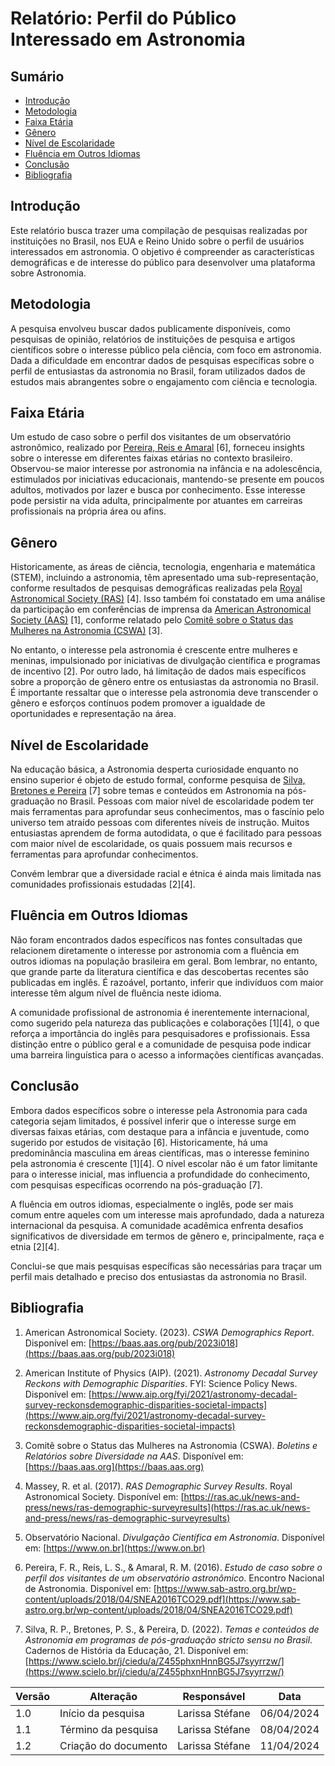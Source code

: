 # Relatório: Perfil do Público Interessado em Astronomia

## Sumário
- [Introdução](#introdução)
- [Metodologia](#metodologia)
- [Faixa Etária](#faixa-etária)
- [Gênero](#gênero)
- [Nível de Escolaridade](#nível-de-escolaridade)
- [Fluência em Outros Idiomas](#fluência-em-outros-idiomas)
- [Conclusão](#conclusão)
- [Bibliografia](#bibliografia)

## Introdução

Este relatório busca trazer uma compilação de pesquisas realizadas por instituições no Brasil, nos EUA e Reino Unido sobre o perfil de usuários interessados em astronomia. O objetivo é compreender as características demográficas e de interesse do público para desenvolver uma plataforma sobre Astronomia.

## Metodologia

A pesquisa envolveu buscar dados publicamente disponíveis, como pesquisas de opinião, relatórios de instituições de pesquisa e artigos científicos sobre o interesse público pela ciência, com foco em astronomia. Dada a dificuldade em encontrar dados de pesquisas específicas sobre o perfil de entusiastas da astronomia no Brasil, foram utilizados dados de estudos mais abrangentes sobre o engajamento com ciência e tecnologia.

## Faixa Etária

Um estudo de caso sobre o perfil dos visitantes de um observatório astronômico, realizado por [Pereira, Reis e Amaral](https://www.sab-astro.org.br/wp-content/uploads/2018/04/SNEA2016TCO29.pdf) [6], forneceu insights sobre o interesse em diferentes faixas etárias no contexto brasileiro. Observou-se maior interesse por astronomia na infância e na adolescência, estimulados por iniciativas educacionais, mantendo-se presente em poucos adultos, motivados por lazer e busca por conhecimento. Esse interesse pode persistir na vida adulta, principalmente por atuantes em carreiras profissionais na própria área ou afins.

## Gênero

Historicamente, as áreas de ciência, tecnologia, engenharia e matemática (STEM), incluindo a astronomia, têm apresentado uma sub-representação, conforme resultados de pesquisas demográficas realizadas pela [Royal Astronomical Society (RAS)](https://ras.ac.uk/news-and-press/news/ras-demographic-surveyresults) [4]. Isso também foi constatado em uma análise da participação em conferências de imprensa da [American Astronomical Society (AAS)](https://baas.aas.org/pub/2023i018) [1], conforme relatado pelo [Comitê sobre o Status das Mulheres na Astronomia (CSWA)](https://baas.aas.org) [3].

No entanto, o interesse pela astronomia é crescente entre mulheres e meninas, impulsionado por iniciativas de divulgação científica e programas de incentivo [2]. Por outro lado, há limitação de dados mais específicos sobre a proporção de gênero entre os entusiastas da astronomia no Brasil. É importante ressaltar que o interesse pela astronomia deve transcender o gênero e esforços contínuos podem promover a igualdade de oportunidades e representação na área.

## Nível de Escolaridade

Na educação básica, a Astronomia desperta curiosidade enquanto no ensino superior é objeto de estudo formal, conforme pesquisa de [Silva, Bretones e Pereira](https://www.scielo.br/j/ciedu/a/Z455phxnHnnBG5J7syyrrzw/) [7] sobre temas e conteúdos em Astronomia na pós-graduação no Brasil. Pessoas com maior nível de escolaridade podem ter mais ferramentas para aprofundar seus conhecimentos, mas o fascínio pelo universo tem atraído pessoas com diferentes níveis de instrução. Muitos entusiastas aprendem de forma autodidata, o que é facilitado para pessoas com maior nível de escolaridade, os quais possuem mais recursos e ferramentas para aprofundar conhecimentos.

Convém lembrar que a diversidade racial e étnica é ainda mais limitada nas comunidades profissionais estudadas [2][4].

## Fluência em Outros Idiomas

Não foram encontrados dados específicos nas fontes consultadas que relacionem diretamente o interesse por astronomia com a fluência em outros idiomas na população brasileira em geral. Bom lembrar, no entanto, que grande parte da literatura científica e das descobertas recentes são publicadas em inglês. É razoável, portanto, inferir que indivíduos com maior interesse têm algum nível de fluência neste idioma.

A comunidade profissional de astronomia é inerentemente internacional, como sugerido pela natureza das publicações e colaborações [1][4], o que reforça a importância do inglês para pesquisadores e profissionais. Essa distinção entre o público geral e a comunidade de pesquisa pode indicar uma barreira linguística para o acesso a informações científicas avançadas.

## Conclusão

Embora dados específicos sobre o interesse pela Astronomia para cada categoria sejam limitados, é possível inferir que o interesse surge em diversas faixas etárias, com destaque para a infância e juventude, como sugerido por estudos de visitação [6]. Historicamente, há uma predominância masculina em áreas científicas, mas o interesse feminino pela astronomia é crescente [1][4]. O nível escolar não é um fator limitante para o interesse inicial, mas influencia a profundidade do conhecimento, com pesquisas específicas ocorrendo na pós-graduação [7].

A fluência em outros idiomas, especialmente o inglês, pode ser mais comum entre aqueles com um interesse mais aprofundado, dada a natureza internacional da pesquisa. A comunidade acadêmica enfrenta desafios significativos de diversidade em termos de gênero e, principalmente, raça e etnia [2][4].

Conclui-se que mais pesquisas específicas são necessárias para traçar um perfil mais detalhado e preciso dos entusiastas da astronomia no Brasil.

## Bibliografia

1. American Astronomical Society. (2023). *CSWA Demographics Report*. Disponível em: [https://baas.aas.org/pub/2023i018](https://baas.aas.org/pub/2023i018)

2. American Institute of Physics (AIP). (2021). *Astronomy Decadal Survey Reckons with Demographic Disparities*. FYI: Science Policy News. Disponível em: [https://www.aip.org/fyi/2021/astronomy-decadal-survey-reckonsdemographic-disparities-societal-impacts](https://www.aip.org/fyi/2021/astronomy-decadal-survey-reckonsdemographic-disparities-societal-impacts)

3. Comitê sobre o Status das Mulheres na Astronomia (CSWA). *Boletins e Relatórios sobre Diversidade na AAS*. Disponível em: [https://baas.aas.org](https://baas.aas.org)

4. Massey, R. et al. (2017). *RAS Demographic Survey Results*. Royal Astronomical Society. Disponível em: [https://ras.ac.uk/news-and-press/news/ras-demographic-surveyresults](https://ras.ac.uk/news-and-press/news/ras-demographic-surveyresults)

5. Observatório Nacional. *Divulgação Científica em Astronomia*. Disponível em: [https://www.on.br](https://www.on.br)

6. Pereira, F. R., Reis, L. S., & Amaral, R. M. (2016). *Estudo de caso sobre o perfil dos visitantes de um observatório astronômico*. Encontro Nacional de Astronomia. Disponível em: [https://www.sab-astro.org.br/wp-content/uploads/2018/04/SNEA2016TCO29.pdf](https://www.sab-astro.org.br/wp-content/uploads/2018/04/SNEA2016TCO29.pdf)

7. Silva, R. P., Bretones, P. S., & Pereira, D. (2022). *Temas e conteúdos de Astronomia em programas de pós-graduação stricto sensu no Brasil*. Cadernos de História da Educação, 21. Disponível em: [https://www.scielo.br/j/ciedu/a/Z455phxnHnnBG5J7syyrrzw/](https://www.scielo.br/j/ciedu/a/Z455phxnHnnBG5J7syyrrzw/)

| Versão | Alteração | Responsável | Data |
| - | - | - | - |
| 1.0 | Início da pesquisa| Larissa Stéfane | 06/04/2024 |
| 1.1 | Término da pesquisa | Larissa Stéfane | 08/04/2024 |
| 1.2 | Criação do documento | Larissa Stéfane | 11/04/2024 |
